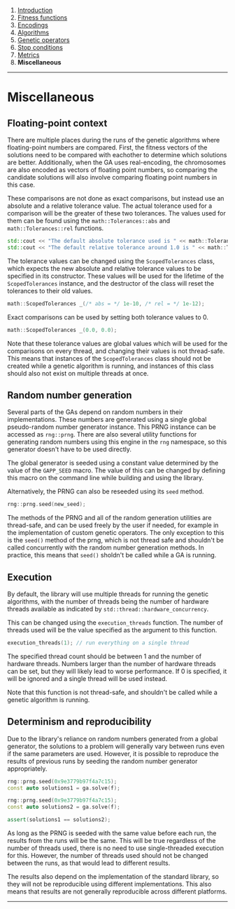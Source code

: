 ﻿
1. [Introduction](introduction.md)  
2. [Fitness functions](fitness-functions.md)  
3. [Encodings](encodings.md)  
4. [Algorithms](algorithms.md)  
5. [Genetic operators](genetic-operators.md)  
6. [Stop conditions](stop-conditions.md)  
7. [Metrics](metrics.md)  
8. **Miscellaneous**  

------------------------------------------------------------------------------------------------

# Miscellaneous

## Floating-point context

There are multiple places during the runs of the genetic algorithms
where floating-point numbers are compared. First, the fitness vectors
of the solutions need to be compared with eachother to determine which solutions
are better. Additionally, when the GA uses real-encoding, the chromosomes
are also encoded as vectors of floating point numbers, so comparing the
candidate solutions will also involve comparing floating point numbers in this
case.

These comparisons are not done as exact comparisons, but instead use
an absolute and a relative tolerance value. The actual tolerance used for
a comparison will be the greater of these two tolerances. The values used
for them can be found using the `math::Tolerances::abs` and
`math::Tolerances::rel` functions.

```cpp
std::cout << "The default absolute tolerance used is " << math::Tolerances::abs() << "\n";
std::cout << "The default relative tolerance around 1.0 is " << math::Tolerances::rel(1.0) << "\n";
```

The tolerance values can be changed using the `ScopedTolerances` class,
which expects the new absolute and relative tolerance values to be specified
in its constructor. These values will be used for the lifetime of the
`ScopedTolerances` instance, and the destructor of the class will reset the
tolerances to their old values.

```cpp
math::ScopedTolerances _(/* abs = */ 1e-10, /* rel = */ 1e-12);
```

Exact comparisons can be used by setting both tolerance values to 0.

```cpp
math::ScopedTolerances _(0.0, 0.0);
```

Note that these tolerance values are global values which will be used for
the comparisons on every thread, and changing their values is not thread-safe.
This means that instances of the `ScopedTolerances` class should not be created
while a genetic algorithm is running, and instances of this class should also
not exist on multiple threads at once.


## Random number generation

Several parts of the GAs depend on random numbers in their
implementations. These numbers are generated using a single
global pseudo-random number generator instance. This PRNG
instance can be accessed as `rng::prng`. There are also
several utility functions for generating random numbers using
this engine in the `rng` namespace, so this generator doesn't
have to be used directly.

The global generator is seeded using a constant value determined
by the value of the `GAPP_SEED` macro. The value of this
can be changed by defining this macro on the command line
while building and using the library.

Alternatively, the PRNG can also be reseeded using its `seed` method.

```cpp
rng::prng.seed(new_seed);
```

The methods of the PRNG and all of the random generation
utilities are thread-safe, and can be used freely by the user
if needed, for example in the implementation of custom
genetic operators. The only exception to this is the `seed()` method
of the prng, which is not thread safe and shouldn't be called
concurrently with the random number generation methods. In practice,
this means that `seed()` sholdn't be called while a GA is running.


## Execution

By default, the library will use multiple threads for running the
genetic algorithms, with the number of threads being the number of
hardware threads available as indicated by `std::thread::hardware_concurrency`.

This can be changed using the `execution_threads` function. The number of threads
used will be the value specified as the argument to this function.

```cpp
execution_threads(1); // run everything on a single thread
```

The specified thread count should be between 1 and the number of hardware threads.
Numbers larger than the number of hardware threads can be set, but they will likely
lead to worse performance. If 0 is specified, it will be ignored and a single thread
will be used instead.

Note that this function is not thread-safe, and shouldn't be called while a genetic
algorithm is running.


## Determinism and reproducibility

Due to the library's reliance on random numbers generated from a global generator, 
the solutions to a problem will generally vary between runs even if the same parameters
are used. However, it is possible to reproduce the results of previous runs by seeding
the random number generator appropriately.

```cpp
rng::prng.seed(0x9e3779b97f4a7c15);
const auto solutions1 = ga.solve(f);

rng::prng.seed(0x9e3779b97f4a7c15);
const auto solutions2 = ga.solve(f);

assert(solutions1 == solutions2);
```

As long as the PRNG is seeded with the same value before each run, the results from the
runs will be the same. This will be true regardless of the number of threads used, there
is no need to use single-threaded execution for this. However, the number of threads used
should not be changed between the runs, as that would lead to different results.

The results also depend on the implementation of the standard library, so they will
not be reproducible using different implementations. This also means that results
are not generally reproducible across different platforms.

------------------------------------------------------------------------------------------------
